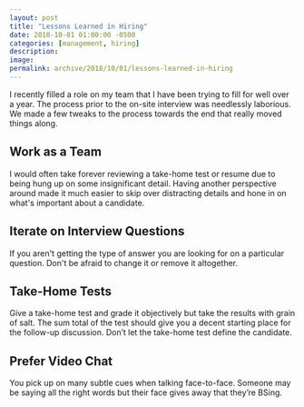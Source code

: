 ```yaml
---
layout: post
title: "Lessons Learned in Hiring"
date: 2018-10-01 01:00:00 -0500
categories: [management, hiring]
description: 
image: 
permalink: archive/2018/10/01/lessons-learned-in-hiring
---
```


I recently filled a role on my team that I have been trying to fill for well over a year. The process prior to the on-site interview was needlessly laborious. We made a few tweaks to the process towards the end that really moved things along.

## Work as a Team
I would often take forever reviewing a take-home test or resume due to being hung up on some insignificant detail. Having another perspective around made it much easier to skip over distracting details and hone in on what's important about a candidate.

## Iterate on Interview Questions
If you aren't getting the type of answer you are looking for on a particular question. Don't be afraid to change it or remove it altogether.

## Take-Home Tests
Give a take-home test and grade it objectively but take the results with grain of salt. The sum total of the test should give you a decent starting place for the follow-up discussion. Don’t let the take-home test define the candidate.

## Prefer Video Chat
You pick up on many subtle cues when talking face-to-face. Someone may be saying all the right words but their face gives away that they’re BSing.